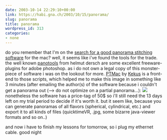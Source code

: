 ```yaml
---
date: 2003-10-14 22:29:10+00:00
link: https://habi.gna.ch/2003/10/15/panorama/
slug: panorama
title: panorama
wordpress_id: 313
categories:
- none
---
```


do you remember that I'm on the [ search for a good panorama stitching software](https://habi.gna.ch/blog/archives/000026.html) for the mac?
well, it seems like i've found the tools for the trade.
the well known [panotools](http://www.panoguide.com/software/reviews/panotools_v21.html) from helmut dersch are some excellent freeware-plugins for adobe photoshop. as i do not own a legal copy of this monster-piece of software i was on the lookout for more.
[PTMac](http://www.kekus.com/ptmac/index.html) by [Kekus](http://www.kekus.com/)  is a front-end to those scripts, which helped me to make this image in something like 3 minutes (after emailing the author(s) of the software because i couldn't get a panorama out (--> do not optimize on a partial panorama...):
[![](https://habi.gna.ch/blog/images/kos-tm.jpg)](https://habi.gna.ch/blog/images/kos)
nonetheless the software has a price-tag of 50$ so i'll still need the 13 days left on my trial period to decide if it's worth it. but it seem like, because you can generate panoramas of all flavors (spherical, cylindrical, etc.) and export it to all kinds of files (quicktimeVR, .jpg, some bizarre java-viewer formats and so on..)

and now i have to finish my lessons for tomorrow, so i plug my ethernet cable.  good night
